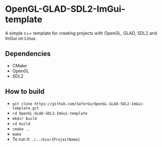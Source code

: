 # OpenGL-GLAD-SDL2-ImGui-template
A simple c++ template for creating projects with OpenGL, GLAD, SDL2 and ImGui on Linux.

## Dependencies

- CMake
- OpenGL
- SDL2

## How to build

- `git clone https://github.com/SaferGo/OpenGL-GLAD-SDL2-ImGui-template.git`
- `cd OpenGL-GLAD-SDL2-ImGui-template`
- `mkdir build`
- `cd build`
- `cmake ..`
- `make`
- To run it: `./../bin/{ProjectName}`

